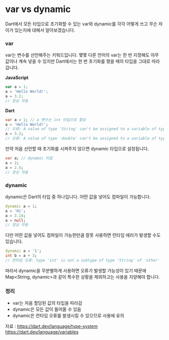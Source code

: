# var vs dynamic
Dart에서 모든 타입으로 초기화할 수 있는 var와 dynamic를 각각 어떻게 쓰고
무슨 차이가 있는지에 대해서 알아보겠습니다.

### var
var는 변수를 선언해주는 키워드입니다.
몇몇 다른 언어의 var는 한 번 지정해도 아무 값이나 계속 넣을 수 있지만
Dart에서는 한 번 초기화를 했을 때의 타입을 그대로 따라갑니다.

**JavaScript**
```js
var a = 1;
a = 'Hello World!';
a = 3.2;
// 정상 작동
```
**Dart**
```dart
var a = 1; // a 변수는 int 타입으로 할당
a = 'Hello World!';
// 오류: A value of type 'String' can't be assigned to a variable of type 'int'. 
a = 3.2;
// 오류: A value of type 'double' can't be assigned to a variable of type 'int'.
```
만약 처음 선언할 때 초기화를 시켜주지 않으면 dynamic 타입으로 설정됩니다.
```dart
var a; // dynamic 타입
a = 2;
a = 2.5;
// 정상 작동
```
### dynamic
dynamic은 Dart의 타입 중 하나입니다.
어떤 값을 넣어도 컴파일이 가능합니다.
```dart
dynamic a = 1;
a = 'Hi';
a = 3.14;
a = null;
// 정상 작동
```
다만 어떤 값을 넣어도 컴파일이 가능한만큼 잘못 사용하면 런타임 에러가 발생할 수도 있습니다.
```dart
dynamic a = '1';
int b = a + 3;
// 런타임 오류: type 'int' is not a subtype of type 'String' of 'other'
```
따라서 dynamic을 무분별하게 사용하면 오류가 발생할 가능성이 있기 때문에
Map<String, dynamic>과 같이 특수한 상황을 제외하고는
사용을 지양해야 합니다.

### 정리
- var는 처음 할당된 값의 타입을 따라감
- dynamic은 모든 값이 들어올 수 있음
- dynamic은 런타임 오류를 발생시킬 수 있으므로 사용에 유의

자료 :
https://dart.dev/language/type-system
https://dart.dev/language/variables
